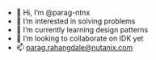 - 👋 Hi, I’m @parag-ntnx
- 👀 I’m interested in solving problems
- 🌱 I’m currently learning design patterns
- 💞️ I’m looking to collaborate on IDK yet
- 📫 parag.rahangdale@nutanix.com

<!---
parag-nut/parag-nut is a ✨ special ✨ repository because its `README.md` (this file) appears on your GitHub profile.
You can click the Preview link to take a look at your changes.
--->
